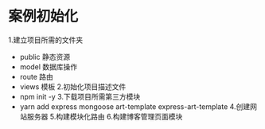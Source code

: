 # 案例初始化
1.建立项目所需的文件夹
- public 静态资源
- model 数据库操作
- route 路由
- views 模板
2.初始化项目描述文件
- npm init -y
3.下载项目所需第三方模块
- yarn add express mongoose art-template express-art-template
4.创建网站服务器
5.构建模块化路由
6.构建博客管理页面模块
